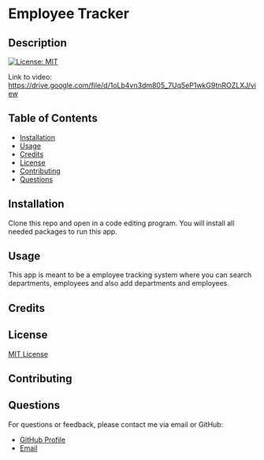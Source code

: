 # Employee Tracker

## Description

[![License: MIT](https://img.shields.io/badge/License-MIT-yellow.svg)](https://opensource.org/licenses/MIT)

Link to video:
https://drive.google.com/file/d/1oLb4vn3dm805_7Uq5eP1wkG9tnROZLXJ/view

## Table of Contents

- [Installation](#installation)
- [Usage](#usage)
- [Credits](#credits)
- [License](#license)
- [Contributing](#contributing)
- [Questions](#questions)

## Installation

Clone this repo and open in a code editing program. You will install all needed packages to run this app.

## Usage

This app is meant to be a employee tracking system where you can search departments, employees and also add departments and employees.

## Credits

## License

[MIT License](https://opensource.org/licenses/MIT)

## Contributing

## Questions

For questions or feedback, please contact me via email or GitHub:

- [GitHub Profile](https://github.com/brodi-xx)
- [Email](mailto:brodi.leblanc@gmail.com)